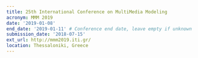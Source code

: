 ```yaml
---
title: 25th International Conference on MultiMedia Modeling
acronym: MMM 2019
date: '2019-01-08'
end_date: '2019-01-11' # Conference end date, leave empty if unknown
submission_date: '2018-07-15'
ext_url: http://mmm2019.iti.gr/
location: Thessaloniki, Greece
---
```

